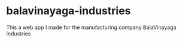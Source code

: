 # balavinayaga-industries
This a web app I made for the manufacturing company BalaVinayaga Industries
